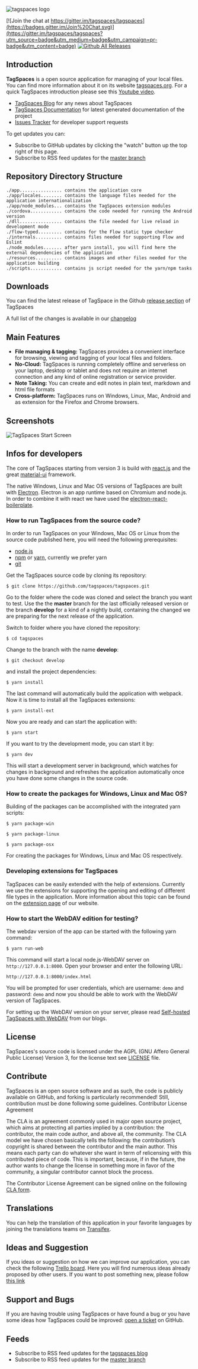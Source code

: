
![tagspaces logo](https://raw.github.com/tagspaces/tagspaces/master/data/assets/icon96.png)

<!-- ![tagspaces@travis](https://travis-ci.org/tagspaces/tagspaces.svg?branch=master) -->
[![Join the chat at https://gitter.im/tagspaces/tagspaces](https://badges.gitter.im/Join%20Chat.svg)](https://gitter.im/tagspaces/tagspaces?utm_source=badge&utm_medium=badge&utm_campaign=pr-badge&utm_content=badge) [![Github All Releases](https://img.shields.io/github/downloads/tagspaces/tagspaces/total.svg)]()

## Introduction

**TagSpaces** is a open source application for managing of your local files. You can find more information about it on its website [tagspaces.org](https://tagspaces.org/). For a quick TagSpaces introduction please see this [Youtube video](https://www.youtube.com/embed/CJ2hYU6U-C8).

- [TagSpaces Blog](https://www.tagspaces.org/blog/) for any news about TagSpaces
- [TagSpaces Documentation](https://docs.tagspaces.org/) for latest generated documentation of the project
- [Issues Tracker](https://github.com/tagspaces/tagspaces/issues) for developer support requests

To get updates you can:
- Subscribe to GitHub updates by clicking the "watch" button up the top right of this page.
- Subscribe to RSS feed updates for the [master branch](https://github.com/tagspaces/tagspaces/commits/master.atom)

## Repository Directory Structure

    ./app................ contains the application core
    ./app/locales........ contains the language files needed for the application internationalization
    ./app/node_modules... contains the TagSpaces extension modules
    ./cordova............ contains the code needed for running the Android version
    ./dll................ contains the file needed for live reload in development mode
    ./flow-typed......... contains for the Flow static type checker
    ./internals.......... contains files needed for supporting Flow and Eslint
	./node_modules....... after yarn install, you will find here the external dependencies of the application
    ./resources.......... contains images and other files needed for the application building
    ./scripts............ contains js script needed for the yarn/npm tasks

## Downloads
You can find the latest release of TagSpace in the Github [release section](https://github.com/tagspaces/tagspaces/releases/) of TagSpaces

A full list of the changes is available in our [changelog](CHANGELOG.md)

## Main Features

* **File managing & tagging:** TagSpaces provides a convenient interface for browsing, viewing and tagging of your local files and folders.
* **No-Cloud:** TagSpaces is running completely offline and serverless on your laptop, desktop or tablet and does not require an internet connection and any kind of online registration or service provider.
* **Note Taking:** You can create and edit notes in plain text, markdown and html file formats
* **Cross-platform:** TagSpaces runs on Windows, Linux, Mac, Android and as extension for the Firefox and Chrome browsers.

## Screenshots

![TagSpaces Start Screen](https://www.tagspaces.org/content/v3-x/tagspaces-next-theming.png)

## Infos for developers

The core of TagSpaces starting from version 3 is build with [react.js](https://reactjs.org/) and the great [material-ui](https://material-ui.com/) framework.

The native Windows, Linux and Mac OS versions of TagSpaces are built with [Electron](https://electron.atom.io/). Electron is an app runtime based on Chromium and node.js. In order to combine it with react we have used the [electron-react-boilerplate](https://github.com/chentsulin/electron-react-boilerplate).

### How to run TagSpaces from the source code?
In order to run TagSpaces on your Windows, Mac OS or Linux from the source code published here, you will need the following prerequisites:
 * [node.js](https://nodejs.org/)
 * [npm](https://www.npmjs.com/) or [yarn](https://yarnpkg.com), currently we prefer yarn
 * [git](http://git-scm.org/)

Get the TagSpaces source code by cloning its repository:

    $ git clone https://github.com/tagspaces/tagspaces.git

Go to the folder where the code was cloned and select the branch you want to test. Use the the **master** branch for the last officially released version or the branch **develop** for a kind of a nightly build, containing the changed we are preparing for the next release of the application.

Switch to folder where you have cloned the repository:

    $ cd tagspaces

Change to the branch with the name **develop**:

	$ git checkout develop

and install the project dependencies:

    $ yarn install

The last command will automatically build the application with webpack. Now it is time to install all the TagSpaces extensions:

	$ yarn install-ext

Now you are ready and can start the application with:

	$ yarn start

If you want to try the development mode, you can start it by:

	$ yarn dev

This will start a development server in background, which watches for changes in background and refreshes the application automatically once you have done some changes in the source code.

### How to create the packages for Windows, Linux and Mac OS?

Building of the packages can be accomplished with the integrated yarn scripts:

	$ yarn package-win

	$ yarn package-linux

	$ yarn package-osx

For creating the packages for Windows, Linux and Mac OS respectively.

### Developing extensions for TagSpaces
TagSpaces can be easily extended with the help of extensions. Currently we use the extensions for supporting the opening and editing of different file types in the application. More information about this topic can be found on the [extension page](https://www.tagspaces.org/extensions/) of our website.

### How to start the WebDAV edition for testing?
The webdav version of the app can be started with the following yarn command:

    $ yarn run-web

This command will start a local node.js-WebDAV server on `http://127.0.0.1:8000`. Open your browser and enter the following URL:

    http://127.0.0.1:8000/index.html

You will be prompted for user credentials, which are username: `demo` and password: `demo` and now you should be able to work with the WebDAV version of TagSpaces.

For setting up the WebDAV version on your server, please read [Self-hosted TagSpaces with WebDAV](https://docs.tagspaces.org/selfhosting.html) from our blogs.

## License
TagSpaces's source code is licensed under the AGPL (GNU Affero General Public License) Version 3, for the license text see [LICENSE](LICENSE) file.

## Contribute
TagSpaces is an open source software and as such, the code is publicly available on GitHub, and forking is particularly recommended! Still, contribution must be done following some guidelines.
Contributor License Agreement

The CLA is an agreement commonly used in major open source project, which aims at protecting all parties implied by a contribution: the contributor, the main code author, and above all, the community. The CLA model we have chosen basically tells the following: the contribution’s copyright is shared between the contributor and the main author. This means each party can do whatever she want in term of relicensing with this contributed piece of code. This is important, because, if in the future, the author wants to change the license in something more in favor of the community, a singular contributor cannot block the process.

The Contributor License Agreement can be signed online on the following [CLA form](http://tagspaces.org/contribute/).

## Translations
You can help the translation of this application in your favorite languages by joining the translations teams on [Transifex](https://www.transifex.com/tagspaces/tagspaces/).

## Ideas and Suggestion
If you ideas or suggestion on how we can improve our application, you can check the following [Trello board](https://trello.com/b/TGeG5bi9/tagspaces-ideas). Here you will find numerous ideas already proposed by other users. If you want to post something new, please follow [this link](https://trello.com/c/mG97iOqo/19-how-to-use-this-board-and-add-new-ideas)

## Support and Bugs
If you are having trouble using TagSpaces or have found a bug or you have some ideas how TagSpaces could be improved: [open a ticket](https://github.com/tagspaces/tagspaces/issues) on GitHub.

## Feeds
- Subscribe to RSS feed updates for the [tagspaces blog](http://tagspaces.org/blog/feed.xml)
- Subscribe to RSS feed updates for the [master branch](https://github.com/tagspaces/tagspaces/commits/master.atom)


